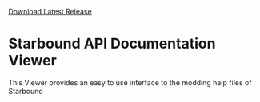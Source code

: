 [Download Latest Release](https://github.com/Zoomah/StarboundApiDocViewer/releases/latest)

# Starbound API Documentation Viewer

This Viewer provides an easy to use interface to the modding help files of Starbound


